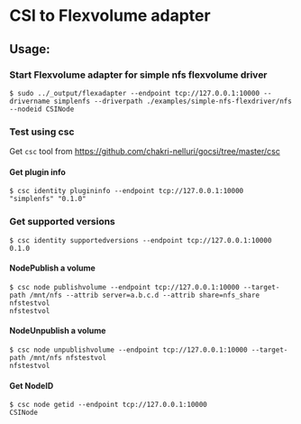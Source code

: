 # CSI to Flexvolume adapter

## Usage:

### Start Flexvolume adapter for simple nfs flexvolume driver
```
$ sudo ../_output/flexadapter --endpoint tcp://127.0.0.1:10000 --drivername simplenfs --driverpath ./examples/simple-nfs-flexdriver/nfs --nodeid CSINode
```

### Test using csc
Get ```csc``` tool from https://github.com/chakri-nelluri/gocsi/tree/master/csc

#### Get plugin info
```
$ csc identity plugininfo --endpoint tcp://127.0.0.1:10000
"simplenfs"	"0.1.0"
```

### Get supported versions
```
$ csc identity supportedversions --endpoint tcp://127.0.0.1:10000
0.1.0
```

#### NodePublish a volume
```
$ csc node publishvolume --endpoint tcp://127.0.0.1:10000 --target-path /mnt/nfs --attrib server=a.b.c.d --attrib share=nfs_share nfstestvol
nfstestvol
```

#### NodeUnpublish a volume
```
$ csc node unpublishvolume --endpoint tcp://127.0.0.1:10000 --target-path /mnt/nfs nfstestvol
nfstestvol
```

#### Get NodeID
```
$ csc node getid --endpoint tcp://127.0.0.1:10000
CSINode
```


